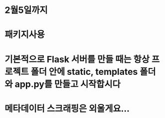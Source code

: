 # 2월5일까지


# 패키지사용
<!-- python3 -m venv .venv
source .venv/bin/activate
pip install requests  -> 패키지 설치
pip install beautifulsoup4 -> 웹스크래핑을 위해

brew tap mongodb/brew
brew install mongodb-community
brew services start mongodb-community
Project Interpreter에서 pymongo 패키지를 설치한다.
python 파일명.py -->

# 기본적으로 Flask 서버를 만들 때는 항상 프로젝트 폴더 안에 static, templates 폴더와 app.py를 만들고 시작합시다
# 메타데이터 스크래핑은 외울게요...